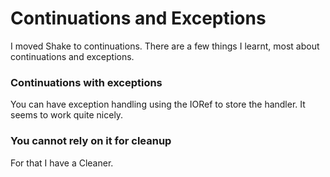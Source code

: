 # Continuations and Exceptions

I moved Shake to continuations. There are a few things I learnt, most about continuations and exceptions.

### Continuations with exceptions

You can have exception handling using the IORef to store the handler. It seems to work quite nicely.

### You cannot rely on it for cleanup

For that I have a Cleaner.
